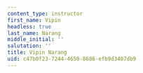 ```yaml
---
content_type: instructor
first_name: Vipin
headless: true
last_name: Narang
middle_initial: ''
salutation: ''
title: Vipin Narang
uid: c47b0f23-7244-4650-8686-efb9d3407db9
---
```

